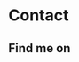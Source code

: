 Contact
=======

Find me on
-------------

<div id="contact-links">
  <a class="card" href="http://www.linkedin.com/profile/view?id=208391836&trk=tab_pro">
    <div class="icon-linkedin-sign"></div>
  </a>
  <a class="card" href="https://github.com/jeremt">
    <div class="icon-github"></div>
  </a>
  <a class="card" href="http://www.facebook.com/taboada.jeremie">
    <div class="icon-facebook-sign"></div>
  </a>
  <a class="card" href="https://plus.google.com/106788167698511705100/posts?tab=XX">
    <div class="icon-google-plus-sign"></div>
  </a>
  <a class="card" href="https://twitter.com/JeremieTaboada">
    <div class="icon-twitter"></div>
  </a>
  <a class="card" href="#businesscard">
    <div class="icon-envelope-alt"></div>
  </a>
</div>